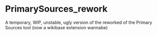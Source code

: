 # PrimarySources_rework
A temporary, WIP, unstable, ugly version of the reworked of the Primary Sources tool (now a wikibase extension wannabe)
